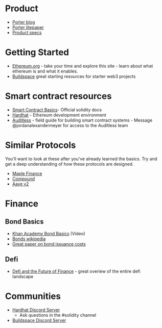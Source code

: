 # Product

- [Porter blog](https://blog.porter.finance)
- [Porter litepaper](https://github.com/porter-finance/litepaper)
- [Product specs](https://porter-finance.gitbook.io/product)

# Getting Started
- [Ethereum.org](https://ethereum.org/en/what-is-ethereum/) - take your time and explore this site - learn about what ethereum is and what it enables. 
- [Buildspace](https://buildspace.so/) great starting resources for starter web3 projects

# Smart contract resources
- [Smart Contract Basics](https://docs.soliditylang.org/en/v0.8.11/introduction-to-smart-contracts.html)- Official solidity docs 
- [Hardhat](https://github.com/nomiclabs/hardhat) - Ethereum development environment
- [Auditless](https://www.auditless.com/codex) - field guide for building smart contract systems - Message @jordanalexandermeyer for access to the Auditless team

# Similar Protocols
You'll want to look at these after you've already learned the basics. Try and get a deep understanding of how these protocols are designed. 
- [Maple Finance](https://github.com/maple-labs/maple-core/wiki/Smart-Contract-Architecture)
- [Compound](https://compound.finance/docs/ctokens) 
- [Aave v2](https://docs.aave.com/developers/the-core-protocol/protocol-overview)


# Finance
## Bond Basics 
- [Khan Academy Bond Basics](https://www.khanacademy.org/economics-finance-domain/ap-macroeconomics/ap-financial-sector/financial-assets-ap/v/introduction-to-bonds) (Video)
- [Bonds wikipedia](https://www.bogleheads.org/wiki/Bond_basics)
- [Great paper on bond issuance costs](https://belonging.berkeley.edu/sites/default/files/haasinstituterefundamerica_doublybound_cost_of_issuingbonds_publish.pdf)
## Defi
- [Defi and the Future of Finance](https://docs.google.com/document/d/1RvlA-J_D-p-mwrcaHaZrbleguUhPlio2kX2eWAqr5oc/edit) - great overiew of the entire defi landscape

# Communities

- [Hardhat Discord Server](https://discord.com/invite/TETZs2KK4k)
  - Ask questions in the #solidity channel
- [Buildspace Discord Server](https://discord.com/invite/vPmqZqgpsS)
